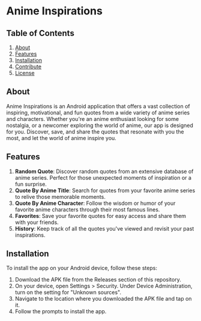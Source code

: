 # Anime Inspirations

## Table of Contents
1. [About](#about)
2. [Features](#features)
3. [Installation](#installation)
4. [Contribute](#contribute)
5. [License](#license)

## About <a name="about"></a>

Anime Inspirations is an Android application that offers a vast collection of inspiring, motivational, and fun quotes from a wide variety of anime series and characters. Whether you're an anime enthusiast looking for some nostalgia, or a newcomer exploring the world of anime, our app is designed for you. Discover, save, and share the quotes that resonate with you the most, and let the world of anime inspire you.

## Features <a name="features"></a>

1. **Random Quote**: Discover random quotes from an extensive database of anime series. Perfect for those unexpected moments of inspiration or a fun surprise.
2. **Quote By Anime Title**: Search for quotes from your favorite anime series to relive those memorable moments.
3. **Quote By Anime Character**: Follow the wisdom or humor of your favorite anime characters through their most famous lines.
4. **Favorites**: Save your favorite quotes for easy access and share them with your friends. 
5. **History**: Keep track of all the quotes you've viewed and revisit your past inspirations.

## Installation <a name="installation"></a>

To install the app on your Android device, follow these steps:

1. Download the APK file from the Releases section of this repository.
2. On your device, open Settings > Security. Under Device Administration, turn on the setting for "Unknown sources".
3. Navigate to the location where you downloaded the APK file and tap on it.
4. Follow the prompts to install the app.




